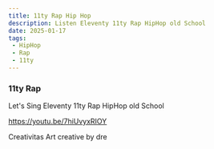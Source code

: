 ```yaml
---
title: 11ty Rap Hip Hop
description: Listen Eleventy 11ty Rap HipHop old School
date: 2025-01-17
tags: 
 - HipHop
 - Rap
 - 11ty
---
```

### 11ty Rap

Let's Sing Eleventy 11ty Rap HipHop old School

https://youtu.be/7hiUvyxRIOY

Creativitas Art creative by dre

